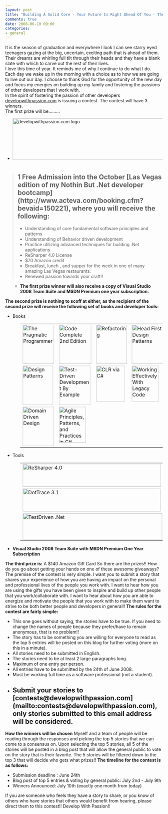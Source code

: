 ```yaml
---
layout: post
title: "Building A Solid Core - Your Future Is Right Ahead Of You - The Contest!!!"
comments: true
date: 2008-06-10 09:00
categories:
- general
---
```


It is the season of graduation and everywhere I look I can see starry eyed teenagers gazing at the big, uncertain, exciting path that is ahead of them. Their dreams are whirling full tilt through their heads and they have a blank slate with which to carve out the rest of their lives.  
I love this time of year. It reminds me of why I continue to do what I do.   
Each day we wake up in the morning with a choice as to how we are going to live out our day. I choose to thank God for the opportunity of the new day and focus my energies on building up my family and fostering the passions of other developers that I work with.  
In the spirit of fostering the passion of other developers [developwithpassion.com](http://www.developwithpassion.com) is issuing a contest. The contest will have 3 winners.  
The first prize will be........:  
  <ul>   <li><a href="http://www.developwithpassion.com"><img style="border-top-width: 0px; border-left-width: 0px; border-bottom-width: 0px; border-right-width: 0px" height="133" alt="developwithpassion.com logo" src="{{ site.cdn_root }}binary/WindowsLiveWriter/BuildingASolidCoreTheContest_A354/powerpointBanner_3.jpg" width="706" border="0" /></a> </li> </ul>  <blockquote>   <h1></h1> </blockquote>  <blockquote>   <h2>1 Free Admission into the October [Las Vegas edition of my Nothin But .Net developer bootcamp](http://www.acteva.com/booking.cfm?bevaid=150221), where you will receive the following:</h2>    <ul>     <li>Understanding of core fundamental software principles and patterns </li>      <li>Understanding of Behavior driven development </li>      <li>Practice utilizing advanced techniques for building .Net applications </li>      <li>ReSharper 4.0 License </li>      <li>$70 Amazon credit </li>      <li>Breakfast, lunch , and supper for the week in one of many amazing Las Vegas restaurants. </li>      <li>Renewed passion towards your craft!! </li>   </ul> </blockquote>  <ul>   <ul>     <li><strong>The first prize winner will also receive a copy of Visual Studio 2008 Team Suite and MSDN Premium one year subscription.</strong> </li>   </ul> </ul>  
<strong>The second prize is nothing to scoff at either, as the recipient of the second prize will receive the following set of books and developer tools:</strong>  <ul>   <li>Books      <ul>       <table cellspacing="0" cellpadding="2" width="400" border="0"><tbody>           <tr>             <td valign="top" width="100"><a href="http://www.amazon.com/Pragmatic-Programmer-Journeyman-Master/dp/020161622X/ref=cm_lmf_tit_3"><img style="border-top-width: 0px; border-left-width: 0px; border-bottom-width: 0px; border-right-width: 0px" height="125" alt="The Pragmatic Programmer" src="{{ site.cdn_root }}binary/WindowsLiveWriter/BuildingASolidCoreTheContest_A354/image8.png" width="100" border="0" /></a> </td>              <td valign="top" width="100"><a href="http://www.amazon.com/Code-Complete-Practical-Handbook-Construction/dp/0735619670/ref=cm_lmf_tit_4"><img style="border-top-width: 0px; border-left-width: 0px; border-bottom-width: 0px; border-right-width: 0px" height="125" alt="Code Complete 2nd Edition" src="{{ site.cdn_root }}binary/WindowsLiveWriter/BuildingASolidCoreTheContest_A354/image35.png" width="103" border="0" /></a> </td>              <td valign="top" width="100"><a href="http://www.amazon.com/Refactoring-Improving-Existing-Addison-Wesley-Technology/dp/0201485672/ref=cm_lmf_tit_6"><img style="border-top-width: 0px; border-left-width: 0px; border-bottom-width: 0px; border-right-width: 0px" height="125" alt="Refactoring" src="{{ site.cdn_root }}binary/WindowsLiveWriter/BuildingASolidCoreTheContest_A354/image11.png" width="98" border="0" /></a></td>              <td valign="top" width="100"><a href="http://www.amazon.com/Head-First-Design-Patterns/dp/0596007124/ref=cm_lmf_tit_8"><img style="border-top-width: 0px; border-left-width: 0px; border-bottom-width: 0px; border-right-width: 0px" height="125" alt="Head First Design Patterns" src="{{ site.cdn_root }}binary/WindowsLiveWriter/BuildingASolidCoreTheContest_A354/image14.png" width="108" border="0" /></a></td>           </tr>            <tr>             <td valign="top" width="100"><a href="http://www.amazon.com/Design-Patterns-Object-Oriented-Addison-Wesley-Professional/dp/0201633612/ref=cm_lmf_tit_10"><img style="border-top-width: 0px; border-left-width: 0px; border-bottom-width: 0px; border-right-width: 0px" height="125" alt="Design Patterns" src="{{ site.cdn_root }}binary/WindowsLiveWriter/BuildingASolidCoreTheContest_A354/image17.png" width="97" border="0" /></a></td>              <td valign="top" width="100"><a href="http://www.amazon.com/Test-Driven-Development-Addison-Wesley-Signature/dp/0321146530/ref=cm_lmf_tit_11"><img style="border-top-width: 0px; border-left-width: 0px; border-bottom-width: 0px; border-right-width: 0px" height="125" alt="Test-Driven Development By Example" src="{{ site.cdn_root }}binary/WindowsLiveWriter/BuildingASolidCoreTheContest_A354/image20.png" width="100" border="0" /></a></td>              <td valign="top" width="100"><a href="http://www.amazon.com/CLR-via-Second-Pro-Developer/dp/0735621632/ref=cm_lmf_tit_12"><img style="border-top-width: 0px; border-left-width: 0px; border-bottom-width: 0px; border-right-width: 0px" height="114" alt="CLR via C#" src="{{ site.cdn_root }}binary/WindowsLiveWriter/BuildingASolidCoreTheContest_A354/image23.png" width="92" border="0" /></a></td>              <td valign="top" width="100"><a href="http://www.amazon.com/Working-Effectively-Legacy-Robert-Martin/dp/0131177052/ref=cm_lmf_tit_13"><img style="border-top-width: 0px; border-left-width: 0px; border-bottom-width: 0px; border-right-width: 0px" height="114" alt="Working Effectively With Legacy Code" src="{{ site.cdn_root }}binary/WindowsLiveWriter/BuildingASolidCoreTheContest_A354/image26.png" width="87" border="0" /></a></td>           </tr>            <tr>             <td valign="top" width="100"><a href="http://www.amazon.com/Domain-Driven-Design-Tackling-Complexity-Software/dp/0321125215/ref=cm_lmf_tit_15"><img style="border-top-width: 0px; border-left-width: 0px; border-bottom-width: 0px; border-right-width: 0px" height="125" alt="Domain Driven Design" src="{{ site.cdn_root }}binary/WindowsLiveWriter/BuildingASolidCoreTheContest_A354/image29.png" width="100" border="0" /></a></td>              <td valign="top" width="100"><a href="http://www.amazon.com/Principles-Patterns-Practices-Robert-Martin/dp/0131857258/ref=cm_lmf_tit_17"><img style="border-top-width: 0px; border-left-width: 0px; border-bottom-width: 0px; border-right-width: 0px" height="114" alt="Agile Principles, Patterns, and Practices in C#" src="{{ site.cdn_root }}binary/WindowsLiveWriter/BuildingASolidCoreTheContest_A354/image32.png" width="86" border="0" /></a></td>              <td valign="top" width="100"></td>              <td valign="top" width="100"></td>           </tr>         </tbody></table>     </ul>   </li>    <li>Tools      <ul>       <table cellspacing="0" cellpadding="2" width="400" border="0"><tbody>           <tr>             <td valign="top" width="400"><a href="http://www.jetbrains.com/resharper/"><img style="border-top-width: 0px; border-left-width: 0px; border-bottom-width: 0px; border-right-width: 0px" height="73" alt="ReSharper 4.0" src="{{ site.cdn_root }}binary/WindowsLiveWriter/BuildingASolidCoreTheContest_A354/image_30.png" width="442" border="0" /></a> </td>           </tr>            <tr>             <td valign="top" width="400"><a href="http://www.jetbrains.com/profiler/"><img style="border-top-width: 0px; border-left-width: 0px; border-bottom-width: 0px; border-right-width: 0px" height="73" alt="DotTrace 3.1" src="{{ site.cdn_root }}binary/WindowsLiveWriter/BuildingASolidCoreTheContest_A354/image42.png" width="441" border="0" /></a> </td>           </tr>            <tr>             <td valign="top" width="400"><a href="http://testdriven.net/"><img style="border-top-width: 0px; border-left-width: 0px; border-bottom-width: 0px; border-right-width: 0px" height="83" alt="TestDriven .Net" src="{{ site.cdn_root }}binary/WindowsLiveWriter/BuildingASolidCoreTheContest_A354/image51.png" width="446" border="0" /></a> </td>           </tr>         </tbody></table>     </ul>   </li>    <li><strong>Visual Studio 2008 Team Suite with MSDN Premium One Year Subscription</strong>       <ul></ul>      <ul></ul>      <ul></ul>   </li> </ul>  
<strong>The third prize is:</strong> A $140 Amazon Gift Card  
So there are the prizes!!  
How do you go about getting your hands on one of these awesome giveaways? The premise of the contest is very simple. I want you to submit a story that shares your experience of how you are having an impact on the personal and professional lives of the people you work with. I want to hear how you are using the gifts you have been given to inspire and build up other people that you work/collaborate with. I want to hear about how you are able to energize and motivate the people that you work with to make them want to strive to be both better people and developers in general!!  
<strong>The rules for the contest are fairly simple:</strong>  <ul>   <li>This one goes without saying, the stories have to be true. If you need to change the names of people because they prefer/have to remain anonymous, that is no problem!! </li>    <li>The story has to be something you are willing for everyone to read as the top 5 entries will be posted on this blog for further voting (more on this in a minute). </li>    <li>All stories need to be submitted in English. </li>    <li>The stories need to be at least 2 large paragraphs long. </li>    <li>Maximum of one entry per person. </li>    <li>All entries have to be submitted by the 24th of June 2008. </li>    <li>Must be working full time as a software professional (not a student). </li>    <li><strong>       <h2>Submit your stories to [contests@developwithpassion.com](mailto:contests@developwithpassion.com), only stories submitted to this email address will be considered.</h2>     </strong></li> </ul>  
<strong>How the winners will be chosen</strong>  
Myself and a team of people will be reading through the responses and picking the top 5 stories that we can come to a consensus on. Upon selecting the top 5 stories, all 5 of the stories will be posted in a blog post that will allow the general public to vote on the story that is their favorite. The 5 stories will be filtered down to the top 3 that will decide who gets what prizes!!  
<strong>The timeline for the contest is as follows:</strong>  <ul>   <li>Submission deadline : June 24th </li>    <li>Blog post of top 5 entries & voting by general public: July 2nd - July 9th </li>    <li>Winners Announced: July 10th (exactly one month from today) </li> </ul>  
If you are someone who feels they have a story to share, or you know of others who have stories that others would benefit from hearing, please direct them to this contest!!  
Develop With Passion!!




